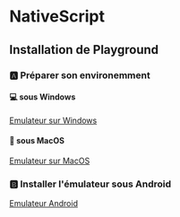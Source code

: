 # NativeScript 


## Installation de Playground 

### :a: Préparer son environemment

#### :computer: sous Windows

[Emulateur sur Windows](Windows.md)

#### :apple: sous MacOS

[Emulateur sur MacOS](Environment-MacOS.md)

### :b: Installer l'émulateur sous Android

[Emulateur Android](Android)


